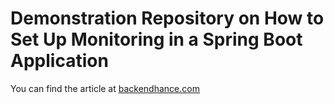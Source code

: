 # Demonstration Repository on How to Set Up Monitoring in a Spring Boot Application

You can find the article at [backendhance.com](https://backendhance.com/en/blog/2023/how-to-monitor-spring/)
